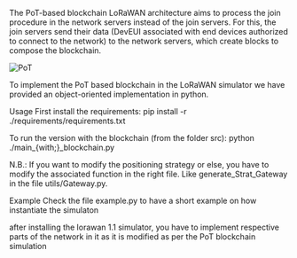 
The PoT-based blockchain LoRaWAN architecture aims to process the join procedure in the network servers instead of the join servers. For this, the join servers send their data (DevEUI associated with end devices authorized to connect to the network) to the network servers, which create blocks to compose the blockchain.

![PoT](https://github.com/user-attachments/assets/3dfeebe9-6544-4b09-bda2-2a2ee0c73f3b)

To implement the PoT based blockchain in  the LoRaWAN simulator we have provided an object-oriented implementation in python.

Usage
First install the requirements: pip install -r ./requirements/requirements.txt

To run the version with the blockchain (from the folder src): python ./main_{with;}_blockchain.py

N.B.: If you want to modify the positioning strategy or else, you have to modify the associated function in the right file. Like generate_Strat_Gateway in the file utils/Gateway.py.

Example
Check the file example.py to have a short example on how instantiate the simulaton

after installing the lorawan 1.1 simulator, you have to implement respective parts of the network in it as it is modified as per the PoT  blockchain simulation 
